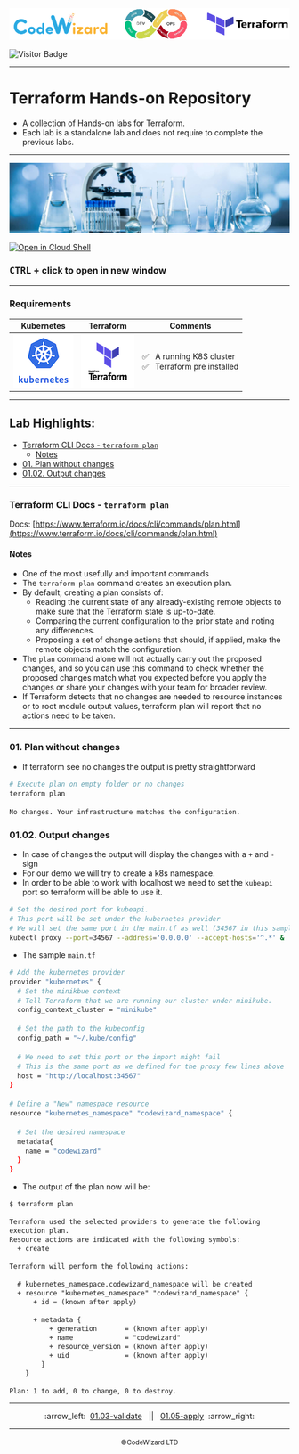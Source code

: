 ![](../../../resources/terraform-logos.png)

![Visitor Badge](https://visitor-badge.laobi.icu/badge?page_id=nirgeier)

---

<!-- omit from toc -->
# Terraform Hands-on Repository

- A collection of Hands-on labs for Terraform.
- Each lab is a standalone lab and does not require to complete the previous labs.

---

![](../../../resources/lab.jpg)

[![Open in Cloud Shell](https://gstatic.com/cloudssh/images/open-btn.svg)](https://console.cloud.google.com/cloudshell/editor?cloudshell_git_repo=https://github.com/nirgeier/TerraformLabs)

<!-- omit from toc -->
### **<kbd>CTRL</kbd> + click to open in new window**

---
<!-- omit from toc -->
### Requirements

| Kubernetes                   | Terraform                          | Comments                                                                                               |
| ---------------------------- | ---------------------------------- | ------------------------------------------------------------------------------------------------------ |
| ![](../../../resources/k8s.png) | ![](../../../resources/terraform.png) | :white_check_mark: &nbsp; A running K8S cluster <br/>:white_check_mark: &nbsp; Terraform pre installed |

<!-- inPage TOC start -->

---
<!-- omit from toc -->
## Lab Highlights:
- [Terraform CLI Docs - `terraform plan`](#terraform-cli-docs---terraform-plan)
  - [Notes](#notes)
- [01. Plan without changes](#01-plan-without-changes)
- [01.02. Output changes](#0102-output-changes)

---

<!-- inPage TOC end -->

### Terraform CLI Docs - `terraform plan`

Docs: [https://www.terraform.io/docs/cli/commands/plan.html](https://www.terraform.io/docs/cli/commands/plan.html)

#### Notes

- One of the most usefully and important commands
- The `terraform plan` command creates an execution plan.
- By default, creating a plan consists of:
  - Reading the current state of any already-existing remote objects to make sure that the Terraform state is up-to-date.
  - Comparing the current configuration to the prior state and noting any differences.
  - Proposing a set of change actions that should, if applied, make the remote objects match the configuration.
- The `plan` command alone will not actually carry out the proposed changes, and so you can use this command to check whether the proposed changes match what you expected before you apply the changes or share your changes with your team for broader review.
- If Terraform detects that no changes are needed to resource instances or to root module output values, terraform plan will report that no actions need to be taken.

---

### 01. Plan without changes

- If terraform see no changes the output is pretty straightforward

```sh
# Execute plan on empty folder or no changes
terraform plan

No changes. Your infrastructure matches the configuration.
```

### 01.02. Output changes

- In case of changes the output will display the changes with a `+` and `-` sign
- For our demo we will try to create a k8s namespace.
- In order to be able to work with localhost we need to set the `kubeapi` port so terraform will be able to use it.

```sh
# Set the desired port for kubeapi.
# This port will be set under the kubernetes provider
# We will set the same port in the main.tf as well (34567 in this sample)
kubectl proxy --port=34567 --address='0.0.0.0' --accept-hosts='^.*' &
```

- The sample `main.tf`

```sh
# Add the kubernetes provider
provider "kubernetes" {
  # Set the minikbue context
  # Tell Terraform that we are running our cluster under minikube.
  config_context_cluster = "minikube"

  # Set the path to the kubeconfig
  config_path = "~/.kube/config"

  # We need to set this port or the import might fail
  # This is the same port as we defined for the proxy few lines above
  host = "http://localhost:34567"
}

# Define a "New" namespace resource
resource "kubernetes_namespace" "codewizard_namespace" {

  # Set the desired namespace
  metadata{
    name = "codewizard"
  }
}
```

- The output of the plan now will be:

```hcl
$ terraform plan

Terraform used the selected providers to generate the following execution plan.
Resource actions are indicated with the following symbols:
  + create

Terraform will perform the following actions:

  # kubernetes_namespace.codewizard_namespace will be created
  + resource "kubernetes_namespace" "codewizard_namespace" {
      + id = (known after apply)

      + metadata {
          + generation       = (known after apply)
          + name             = "codewizard"
          + resource_version = (known after apply)
          + uid              = (known after apply)
        }
    }

Plan: 1 to add, 0 to change, 0 to destroy.
```

<!-- navigation start -->

---

<div align="center">
:arrow_left:&nbsp;
  <a href="../01.03-validate">01.03-validate</a>
&nbsp;&nbsp;||&nbsp;&nbsp;  <a href="../01.05-apply">01.05-apply</a>
  &nbsp;:arrow_right:</div>

---

<div align="center">
  <small>&copy;CodeWizard LTD</small>
</div>
<!-- navigation end -->